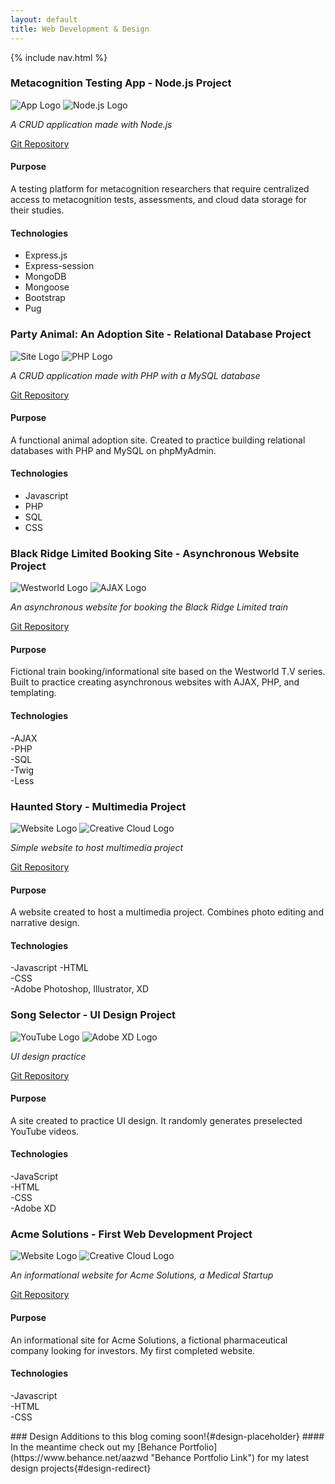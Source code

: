 ```yaml
---
layout: default
title: Web Development & Design
---
```

{% include nav.html %}

<div id="dev"></div>

### Metacognition Testing App - Node.js Project

![App Logo](assets/images/metacog.png)
![Node.js Logo](assets/images/nodejs_logo.svg)

*A CRUD application made with Node.js*

[Git Repository](https://github.com/AAZWD/metacognition-testing-node.js "Git Repository Link")

#### Purpose
A testing platform for metacognition researchers
that require centralized access to metacognition tests, assessments, and cloud data storage for their studies.

#### Technologies
- Express.js
- Express-session
- MongoDB
- Mongoose
- Bootstrap
- Pug



### Party Animal: An Adoption Site - Relational Database Project

![Site Logo](assets/images/animalShelter.png)
![PHP Logo](assets/images/php_logo.svg)

*A CRUD application made with PHP with a MySQL database*

[Git Repository](https://github.com/AAZWD/animal-shelter-relational-database "Git Repository Link")

#### Purpose
A functional animal adoption site. Created to practice building relational databases with PHP and MySQL on phpMyAdmin.

#### Technologies
- Javascript
- PHP
- SQL
- CSS



### Black Ridge Limited Booking Site - Asynchronous Website Project

![Westworld Logo](assets/images/westworld.png)
![AJAX Logo](assets/images/ajax_logo.jpg)

*An asynchronous website for booking the Black Ridge Limited train*

[Git Repository](https://github.com/AAZWD/westworld-async-web-app "Git Repository Link")

#### Purpose
Fictional train booking/informational site based on the Westworld T.V series. Built to practice creating asynchronous websites with AJAX, PHP, and templating.

#### Technologies
-AJAX  
-PHP  
-SQL  
-Twig  
-Less  



### Haunted Story - Multimedia Project

![Website Logo](assets/images/story.png)
![Creative Cloud Logo](assets/images/creative_cloud.svg)

*Simple website to host multimedia project*

[Git Repository](https://github.com/AAZWD/multimedia-narrative-design "Git Repository Link")

#### Purpose
A website created to host a multimedia project. Combines photo editing and narrative design.

#### Technologies
-Javascript
-HTML  
-CSS    
-Adobe Photoshop, Illustrator, XD 



### Song Selector - UI Design Project

![YouTube Logo](assets/images/youtube.png)
![Adobe XD Logo](assets/images/adobexd.png)

*UI design practice*

[Git Repository](https://github.com/AAZWD/ui-practice "Git Repository Link")

#### Purpose
A site created to practice UI design. It randomly generates preselected YouTube videos.

#### Technologies
-JavaScript  
-HTML  
-CSS   
-Adobe XD



### Acme Solutions - First Web Development Project

![Website Logo](assets/images/acme.png)
![Creative Cloud Logo](assets/images/javascript.png)

*An informational website for Acme Solutions, a Medical Startup*

[Git Repository](https://github.com/AAZWD/acme_solutions-informational-site "Git Repository Link")

#### Purpose
An informational site for Acme Solutions, a fictional pharmaceutical company looking for investors. My first completed website. 

#### Technologies
-Javascript  
-HTML  
-CSS   


<!--
bundle exec jekyll serve
-->

<div id="des"></div>
### Design Additions to this blog coming soon!{#design-placeholder}
#### In the meantime check out my [Behance Portfolio](https://www.behance.net/aazwd "Behance Portfolio Link") for my latest design projects{#design-redirect}
